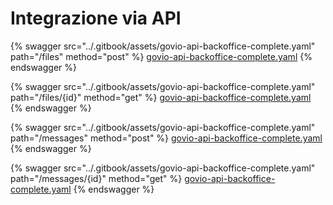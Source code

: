 # Integrazione via API

{% swagger src="../.gitbook/assets/govio-api-backoffice-complete.yaml" path="/files" method="post" %}
[govio-api-backoffice-complete.yaml](../.gitbook/assets/govio-api-backoffice-complete.yaml)
{% endswagger %}

{% swagger src="../.gitbook/assets/govio-api-backoffice-complete.yaml" path="/files/{id}" method="get" %}
[govio-api-backoffice-complete.yaml](../.gitbook/assets/govio-api-backoffice-complete.yaml)
{% endswagger %}

{% swagger src="../.gitbook/assets/govio-api-backoffice-complete.yaml" path="/messages" method="post" %}
[govio-api-backoffice-complete.yaml](../.gitbook/assets/govio-api-backoffice-complete.yaml)
{% endswagger %}

{% swagger src="../.gitbook/assets/govio-api-backoffice-complete.yaml" path="/messages/{id}" method="get" %}
[govio-api-backoffice-complete.yaml](../.gitbook/assets/govio-api-backoffice-complete.yaml)
{% endswagger %}
